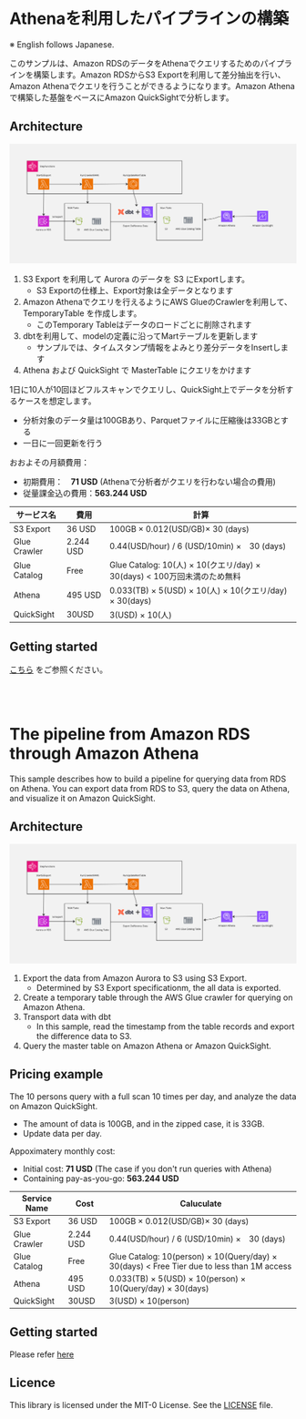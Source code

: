 # Athenaを利用したパイプラインの構築
※ English follows Japanese.

このサンプルは、Amazon RDSのデータをAthenaでクエリするためのパイプラインを構築します。Amazon RDSからS3 Exportを利用して差分抽出を行い、Amazon Athenaでクエリを行うことができるようになります。Amazon Athenaで構築した基盤をベースにAmazon QuickSightで分析します。


## Architecture
![arch](./doc/image/image1.jpg)

1. S3 Export を利用して Aurora のデータを S3 にExportします。
   * S3 Exportの仕様上、Export対象は全データとなります
2. Amazon Athenaでクエリを行えるようにAWS GlueのCrawlerを利用して、TemporaryTable を作成します。
   * このTemporary Tableはデータのロードごとに削除されます
3. dbtを利用して、modelの定義に沿ってMartテーブルを更新します
   * サンプルでは、タイムスタンプ情報をよみとり差分データをInsertします
4. Athena および QuickSight で MasterTable にクエリをかけます


1日に10人が10回ほどフルスキャンでクエリし、QuickSight上でデータを分析するケースを想定します。  
* 分析対象のデータ量は100GBあり、Parquetファイルに圧縮後は33GBとする
* 一日に一回更新を行う

おおよその月額費用：
* 初期費用：　**71 USD** (Athenaで分析者がクエリを行わない場合の費用)
* 従量課金込の費用：**563.244 USD**

|サービス名|費用|計算|
|---|---|---|
|S3 Export|36 USD| 100GB × 0.012(USD/GB)× 30 (days)|
|Glue Crawler|2.244 USD|0.44(USD/hour) / 6 (USD/10min) ×　30 (days)|
|Glue Catalog|Free|Glue Catalog: 10(人) × 10(クエリ/day) × 30(days) < 100万回未満のため無料|
|Athena|495 USD|0.033(TB) × 5(USD) × 10(人) × 10(クエリ/day) × 30(days)|
|QuickSight|30USD|3(USD) × 10(人)|


## Getting started
[こちら](./doc/ja.md)  をご参照ください。

<br>  
<br>  

# The pipeline from Amazon RDS through Amazon Athena

This sample describes how to build a pipeline for querying data from RDS on Athena. You can export data from RDS to S3, query the data on Athena, and visualize it on Amazon QuickSight.

## Architecture
![arch](./doc/image/image1.jpg)

1. Export the data from Amazon Aurora to S3 using S3 Export.
   * Determined by S3 Export specificationm, the all data is exported. 
2. Create a temporary table through the AWS Glue crawler for querying on Amazon Athena.
3. Transport data with dbt
   * In this sample, read the timestamp from the table records and export the difference data to S3.
4. Query the master table on Amazon Athena or Amazon QuickSight.


## Pricing example

The 10 persons query with a full scan 10 times per day, and analyze the data on Amazon QuickSight.

* The amount of data is 100GB, and in the zipped case, it is 33GB.
* Update data per day.

Appoximatery monthly cost: 

* Initial cost: **71 USD** (The case if you don't run queries with Athena)
* Containing pay-as-you-go: **563.244 USD**

|Service Name|Cost|Caluculate|
|---|---|---|
|S3 Export|36 USD| 100GB × 0.012(USD/GB)× 30 (days)|
|Glue Crawler|2.244 USD|0.44(USD/hour) / 6 (USD/10min) ×　30 (days)|
|Glue Catalog|Free|Glue Catalog: 10(person) × 10(Query/day) × 30(days) < Free Tier due to less than 1M access|
|Athena|495 USD|0.033(TB) × 5(USD) × 10(person) × 10(Query/day) × 30(days)|
|QuickSight|30USD|3(USD) × 10(person)|

## Getting started

Please refer [here](./doc/en.md)


## Licence 
This library is licensed under the MIT-0 License. See the [LICENSE](./LICENSE) file.








